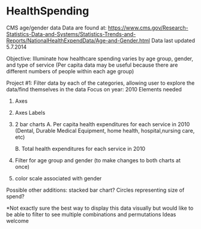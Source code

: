 # HealthSpending
CMS age/gender data
Data are found at: https://www.cms.gov/Research-Statistics-Data-and-Systems/Statistics-Trends-and-Reports/NationalHealthExpendData/Age-and-Gender.html
Data last updated 5.7.2014

Objective:
Illuminate how healthcare spending varies by age group, gender, and type of service
(Per capita data may be useful because there are different numbers of people within each age group)

Project #1: Filter data by each of the categories, allowing user to explore the data/find themselves in the data
Focus on year: 2010
Elements needed

1. Axes
 
2. Axes Labels

3. 2 bar charts
    A. Per capita health expenditures for each service in 2010 (Dental, Durable Medical Equipment, home health, hospital,nursing care, etc)

    B. Total health expenditures for each service in 2010 
    
4. Filter for age group and gender (to make changes to both charts at once)

5. color scale associated with gender

Possible other additions:
stacked bar chart? Circles representing size of spend?

*Not exactly sure the best way to display this data visually but would like to be able to filter to see multiple combinations and permutations
Ideas welcome
